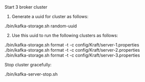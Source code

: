 Start 3 broker cluster

1. Generate a uuid for cluster as follows:

./bin/kafka-storage.sh random-uuid

2. Use this uuid to run the following clusters as follows:

./bin/kafka-storage.sh format -t <cluster-uuid> -c config/Kraft/server-1.properties
./bin/kafka-storage.sh format -t <cluster-uuid> -c config/Kraft/server-2.properties
./bin/kafka-storage.sh format -t <cluster-uuid> -c config/Kraft/server-3.properties


Stop cluster gracefully:

./bin/kafka-server-stop.sh 